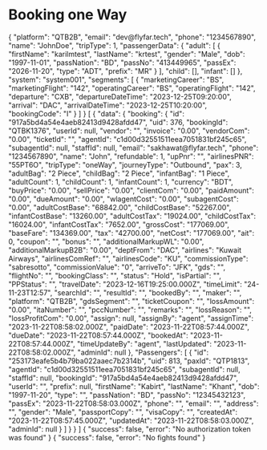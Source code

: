 # Booking one Way

<api-endpoint openapi-path="./../openapi.yaml" endpoint="/api_agent/booking/booking" method="post">
    <request>
        <sample lang="JSON">
            {
  "platform": "QTB2B",
  "email": "dev@flyfar.tech",
  "phone": "1234567890",
  "name": "JohnDoe",
  "tripType": 1,
  "passengerData": {
    "adult": [
      {
        "firstName": "karilmtest",
        "lastName": "krtest",
        "gender": "Male",
        "dob": "1997-11-01",
        "passNation": "BD",
        "passNo": "413449965",
        "passEx": "2026-11-20",
        "type": "ADT",
        "prefix": "MR"
      }
    ],
    "child": [],
    "infant": []
  },
  "system": "system001",
  "segments": [
    {
      "marketingCareer": "BS",
      "marketingFlight": "142",
      "operatingCareer": "BS",
      "operatingFlight": "142",
      "departure": "CXB",
      "departureDateTime": "2023-12-25T09:20:00",
      "arrival": "DAC",
      "arrivalDateTime": "2023-12-25T10:20:00",
      "bookingCode": "I"
    }
  ]
} 
      </sample>      
    </request>
    <response type="200">
         <sample lang="JSON">
           [
  {
    "data": {
      "booking": {
        "id": "917a5bd4a54e4aeb82413d9428afdd47",
        "uid": 376,
        "bookingId": "QTBK1376",
        "userId": null,
        "vendor": "",
        "invoice": "0.00",
        "vendorCom": "0.00",
        "ticketId": "",
        "agentId": "c1d00d32551511eea7051831bf245c65",
        "subagentId": null,
        "staffId": null,
        "email": "sakhawat@flyfar.tech",
        "phone": "1234567890",
        "name": "John",
        "refundable": 1,
        "upPnr": "",
        "airlinesPNR": "55PT6O",
        "tripType": "oneWay",
        "journeyType": "Outbound",
        "pax": 3,
        "adultBag": "2 Piece",
        "childBag": "2 Piece",
        "infantBag": "1 Piece",
        "adultCount": 1,
        "childCount": 1,
        "infantCount": 1,
        "currency": "BDT",
        "buyPrice": "0.00",
        "sellPrice": "0.00",
        "clientCom": "0.00",
        "paidAmount": "0.00",
        "dueAmount": "0.00",
        "wlagentCost": "0.00",
        "subagentCost": "0.00",
        "adultCostBase": "68842.00",
        "childCostBase": "52267.00",
        "infantCostBase": "13260.00",
        "adultCostTax": "19024.00",
        "childCostTax": "16024.00",
        "infantCostTax": "7652.00",
        "grossCost": "177069.00",
        "baseFare": "134369.00",
        "tax": "42700.00",
        "netCost": "177069.00",
        "ait": 0,
        "coupon": "",
        "bonus": "",
        "additionalMarkupWL": "0.00",
        "additionalMarkupB2B": "0.00",
        "deptFrom": "DAC",
        "airlines": "Kuwait Airways",
        "airlinesComRef": "",
        "airlinesCode": "KU",
        "commissionType": "sabresotto",
        "commissionValue": "0",
        "arriveTo": "JFK",
        "gds": "",
        "flightNo": "",
        "bookingClass": "",
        "status": "Hold",
        "isPartial": "",
        "PPStatus": "",
        "travelDate": "2023-12-16T19:25:00.000Z",
        "timeLimit": "24-11-23T12:57",
        "searchId": "",
        "resultId": "",
        "bookedBy": "",
        "maker": "",
        "platform": "QTB2B",
        "gdsSegment": "",
        "ticketCoupon": "",
        "lossAmount": "0.00",
        "itaNumber": "",
        "pccNumber": "",
        "remarks": "",
        "lossReason": "",
        "lossProfitCom": "0.00",
        "assign": null,
        "assignBy": "agent",
        "assignTime": "2023-11-22T08:58:02.000Z",
        "paidDate": "2023-11-22T08:57:44.000Z",
        "dueDate": "2023-11-22T08:57:44.000Z",
        "bookedAt": "2023-11-22T08:57:44.000Z",
        "timeUpdateBy": "agent",
        "lastUpdated": "2023-11-22T08:58:02.000Z",
        "adminId": null
      },
      "Passengers": [
        {
          "id": "253173eafe5b4b79ba022aaec7b2314b",
          "uid": 813,
          "paxId": "QTP1813",
          "agentId": "c1d00d32551511eea7051831bf245c65",
          "subagentId": null,
          "staffId": null,
          "bookingId": "917a5bd4a54e4aeb82413d9428afdd47",
          "userId": "",
          "prefix": null,
          "firstName": "Kabirt",
          "lastName": "Khant",
          "dob": "1997-11-20",
          "type": "",
          "passNation": "BD",
          "passNo": "12345432123",
          "passEx": "2023-11-22T08:58:03.000Z",
          "phone": "",
          "email": "",
          "address": "",
          "gender": "Male",
          "passportCopy": "",
          "visaCopy": "",
          "createdAt": "2023-11-22T08:57:45.000Z",
          "updatedAt": "2023-11-22T08:58:03.000Z",
          "adminId": null
        }
      ]
    }
  }
]
      </sample>    
    </response>
    <response type="401">
        <sample lang="JSON">
            {
  "success": false,
  "error": "No authorization token was found"
}   
      </sample>      
    </response>
  <response type="404">
         <sample lang="JSON">
           {
  "success": false,
  "error": "No fights found"
}
      </sample>   
    </response>
</api-endpoint>